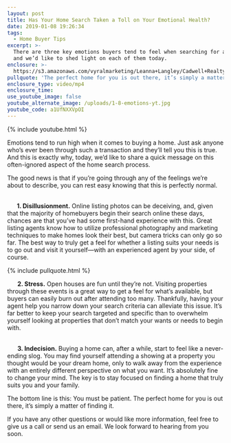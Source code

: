 ```yaml
---
layout: post
title: Has Your Home Search Taken a Toll on Your Emotional Health?
date: 2019-01-08 19:26:34
tags:
  - Home Buyer Tips
excerpt: >-
  There are three key emotions buyers tend to feel when searching for a home,
  and we’d like to shed light on each of them today.
enclosure: >-
  https://s3.amazonaws.com/vyralmarketing/Leanna+Langley/Cadwell+Realty+Group+_+Has+Your+Home+Search+Taken+a+Toll+on+Your+Emotional+Health_.mp4
pullquote: 'The perfect home for you is out there, it’s simply a matter of finding it.'
enclosure_type: video/mp4
enclosure_time:
use_youtube_image: false
youtube_alternate_image: /uploads/1-8-emotions-yt.jpg
youtube_code: a1UfNXXVpOI
---
```


{% include youtube.html %}

Emotions tend to run high when it comes to buying a home. Just ask anyone who’s ever been through such a transaction and they’ll tell you this is true. And this is exactly why, today, we’d like to share a quick message on this often-ignored aspect of the home search process.

The good news is that if you’re going through any of the feelings we’re about to describe, you can rest easy knowing that this is perfectly normal.

<br>&nbsp; &nbsp; **&nbsp; 1. Disillusionment.** Online listing photos can be deceiving, and, given that the majority of homebuyers begin their search online these days, chances are that you’ve had some first-hand experience with this. Great listing agents know how to utilize professional photography and marketing techniques to make homes look their best, but camera tricks can only go so far. The best way to truly get a feel for whether a listing suits your needs is to go out and visit it yourself—with an experienced agent by your side, of course.

{% include pullquote.html %}

&nbsp; &nbsp; &nbsp; **2. Stress.** Open houses are fun until they’re not. Visiting properties through these events is a great way to get a feel for what’s available, but buyers can easily burn out after attending too many. Thankfully, having your agent help you narrow down your search criteria can alleviate this issue. It’s far better to keep your search targeted and specific than to overwhelm yourself looking at properties that don’t match your wants or needs to begin with.<br>&nbsp;

&nbsp; &nbsp; &nbsp; **3. Indecision.** Buying a home can, after a while, start to feel like a never-ending slog. You may find yourself attending a showing at a property you thought would be your dream home, only to walk away from the experience with an entirely different perspective on what you want. It’s absolutely fine to change your mind. The key is to stay focused on finding a home that truly suits you and your family.

The bottom line is this: You must be patient. The perfect home for you is out there, it’s simply a matter of finding it.

If you have any other questions or would like more information, feel free to give us a call or send us an email. We look forward to hearing from you soon.